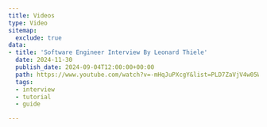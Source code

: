 ```yaml
---
title: Videos
type: Video
sitemap:
  exclude: true
data:
- title: 'Software Engineer Interview By Leonard Thiele'
  date: 2024-11-30
  publish_date: 2024-09-04T12:00:00+00:00
  path: https://www.youtube.com/watch?v=-mHqJuPXcgY&list=PLD7ZaVjV4w05WHTDooFprJzUJ8BBvoRaZ
  tags:
  - interview
  - tutorial
  - guide

---
```

